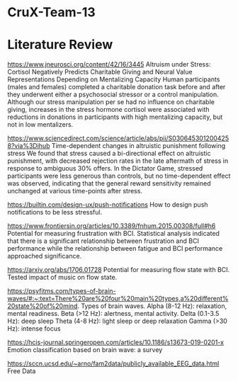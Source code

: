 # CruX-Team-13


# Literature Review

https://www.jneurosci.org/content/42/16/3445
Altruism under Stress: Cortisol Negatively Predicts Charitable Giving and Neural Value Representations Depending on Mentalizing Capacity
Human participants (males and females) completed a charitable donation task before and after they underwent either a psychosocial stressor or a control manipulation. Although our stress manipulation per se had no influence on charitable giving, increases in the stress hormone cortisol were associated with reductions in donations in participants with high mentalizing capacity, but not in low mentalizers.

https://www.sciencedirect.com/science/article/abs/pii/S0306453012004258?via%3Dihub
Time-dependent changes in altruistic punishment following stress
We found that stress caused a bi-directional effect on altruistic punishment, with decreased rejection rates in the late aftermath of stress in response to ambiguous 30% offers. In the Dictator Game, stressed participants were less generous than controls, but no time-dependent effect was observed, indicating that the general reward sensitivity remained unchanged at various time-points after stress.

https://builtin.com/design-ux/push-notifications
How to design push notifications to be less stressful.

https://www.frontiersin.org/articles/10.3389/fnhum.2015.00308/full#h6
Potential for measuring frustration with BCI.
Statistical analysis indicated that there is a significant relationship between frustration and BCI performance while the relationship between fatigue and BCI performance approached significance.

https://arxiv.org/abs/1706.01728
Potential for measuring flow state with BCI.
Tested impact of music on flow state.

https://psyfitms.com/types-of-brain-waves/#:~:text=There%20are%20four%20main%20types,a%20different%20state%20of%20mind.
Types of brain waves.
Alpha (8-12 Hz): relaxation, mental readiness.
Beta (>12 Hz): alertness, mental activity.
Delta (0.1-3.5 Hz): deep sleep
Theta (4-8 Hz): light sleep or deep relaxation
Gamma (>30 Hz): intense focus

https://hcis-journal.springeropen.com/articles/10.1186/s13673-019-0201-x
Emotion classification based on brain wave: a survey


https://sccn.ucsd.edu/~arno/fam2data/publicly_available_EEG_data.html
Free Data
